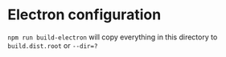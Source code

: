# Electron configuration

`npm run build-electron` will copy everything in this directory to `build.dist.root` or `--dir=?`